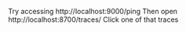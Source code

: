 Try accessing http://localhost:9000/ping
Then open http://localhost:8700/traces/
Click one of that traces